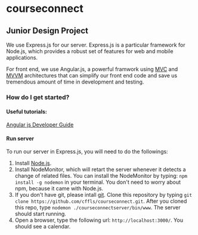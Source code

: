 # courseconnect

## Junior Design Project

We use Express.js for our server. Express.js is a particular framework for Node.js, which provides a robust set of features for web and mobile applications.

For front end, we use Angular.js, a powerful framwork using [MVC](https://en.wikipedia.org/wiki/Model%E2%80%93view%E2%80%93controller) and [MVVM](https://en.wikipedia.org/wiki/Model_View_ViewModel) architectures that can simplify our front end code and save us tremendous amount of time in development and testing.

### How do I get started?

#### Useful tutorials:
[Angular js Developer Guide](https://docs.angularjs.org/guide/introduction)


#### Run server

To run our server in Express.js, you will need to do the followings:

1. Install [Node.js](https://nodejs.org/download/).
2. Install NodeMonitor, which will retart the server whenever it detects a change of related files.
You can install the NodeMonitor by typing: `npm install -g nodemon` in your terminal. You don't need to worry about npm, because it came with Node.js.
3. If you don't have git, please intall [git](http://git-scm.com/downloads). Clone this repository by typing `git clone https://github.com/cffls/courseconnect.git`. After you cloned this repo, type `nodemon ./courseconnectserver/bin/www`. The server should start running.
4. Open a browser, type the following url: `http://localhost:3000/`. You should see a calendar.